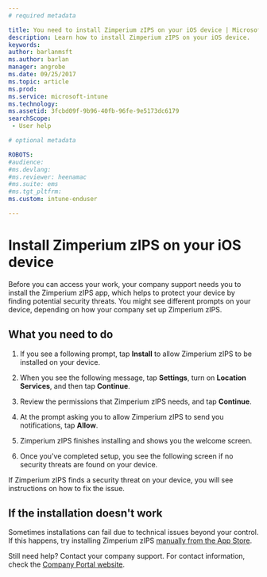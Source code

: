 ```yaml
---
# required metadata

title: You need to install Zimperium zIPS on your iOS device | Microsoft Docs
description: Learn how to install Zimperium zIPS on your iOS device.
keywords:
author: barlanmsft
ms.author: barlan
manager: angrobe
ms.date: 09/25/2017
ms.topic: article
ms.prod:
ms.service: microsoft-intune
ms.technology:
ms.assetid: 3fcbd09f-9b96-40fb-96fe-9e5173dc6179
searchScope:
 - User help

# optional metadata

ROBOTS:  
#audience:
#ms.devlang:
#ms.reviewer: heenamac
#ms.suite: ems
#ms.tgt_pltfrm:
ms.custom: intune-enduser

---
```


# Install Zimperium zIPS on your iOS device

Before you can access your work, your company support needs you to install the Zimperium zIPS app, which helps to protect your device by finding potential security threats. You might see different prompts on your device, depending on how your company set up Zimperium zIPS.

## What you need to do 

1.	If you see a following prompt, tap **Install** to allow Zimperium zIPS to be installed on your device.

2. When you see the following message, tap **Settings**, turn on **Location Services**, and then tap **Continue**.

3. Review the permissions that Zimperium zIPS needs, and tap **Continue**.

4. At the prompt asking you to allow Zimperium zIPS to send you notifications, tap **Allow**.

5. Zimperium zIPS finishes installing and shows you the welcome screen.

6. Once you've completed setup, you see the following screen if no security threats are found on your device.

If Zimperium zIPS finds a security threat on your device, you will see instructions on how to fix the issue.

## If the installation doesn't work

Sometimes installations can fail due to technical issues beyond your control. If this happens, try installing Zimperium zIPS [manually from the App Store](https://itunes.apple.com/app/zimperium-zips/id1030924459).

Still need help? Contact your company support. For contact information, check the [Company Portal website](https://portal.manage.microsoft.com).
